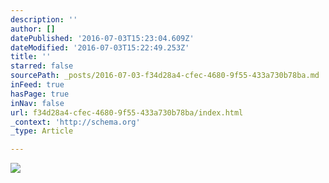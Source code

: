 ```yaml
---
description: ''
author: []
datePublished: '2016-07-03T15:23:04.609Z'
dateModified: '2016-07-03T15:22:49.253Z'
title: ''
starred: false
sourcePath: _posts/2016-07-03-f34d28a4-cfec-4680-9f55-433a730b78ba.md
inFeed: true
hasPage: true
inNav: false
url: f34d28a4-cfec-4680-9f55-433a730b78ba/index.html
_context: 'http://schema.org'
_type: Article

---
```

![](https://the-grid-user-content.s3-us-west-2.amazonaws.com/733aaef2-1457-4840-a492-a3aa2c1e2139.jpg)
